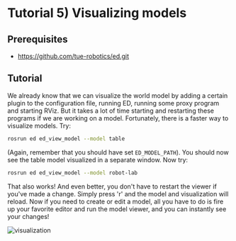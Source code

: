 # Tutorial 5) Visualizing models

## Prerequisites

- <https://github.com/tue-robotics/ed.git>

## Tutorial

We already know that we can visualize the world model by adding a certain plugin to the configuration file, running ED, running some proxy program and starting RViz. But it takes a lot of time starting and restarting these programs if we are working on a model. Fortunately, there is a faster way to visualize models. Try:

```bash
rosrun ed ed_view_model --model table
```

(Again, remember that you should have set `ED_MODEL_PATH`). You should now see the table model visualized in a separate window. Now try:

```bash
rosrun ed ed_view_model --model robot-lab
```

That also works! And even better, you don't have to restart the viewer if you've made a change. Simply press 'r' and the model and visualization will reload. Now if you need to create or edit a model, all you have to do is fire up your favorite editor and run the model viewer, and you can instantly see your changes!

![visualization](img/visualization.png)
